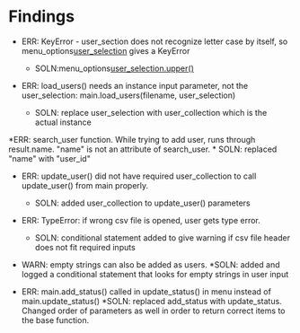 # Findings #

* ERR: KeyError - user_section does not recognize letter case by itself, so menu_options[user_selection]() gives a KeyError
    * SOLN:menu_options[user_selection.upper()]()

* ERR: load_users() needs an instance input parameter, not the user_selection:  main.load_users(filename, user_selection)
    * SOLN: replace user_selection with user_collection which is the actual instance

*ERR: search_user function. While trying to add user,  runs through result.name. "name" is not an attribute of search_user.
    * SOLN: replaced "name" with "user_id" 

* ERR: update_user() did not have required user_collection to call update_user() from main properly.
    * SOLN: added user_collection to update_user() parameters

* ERR: TypeError: if wrong csv file is opened, user gets type error.
    * SOLN: conditional statement added to give warning if csv file header does not fit required inputs

* WARN: empty strings can also be added as users.
    *SOLN: added and logged a conditional statement that looks for empty strings in user input

* ERR: main.add_status() called in update_status() in menu instead of main.update_status()
    *SOLN: replaced add_status with update_status. Changed order of parameters as well in order to return correct items to the base function.